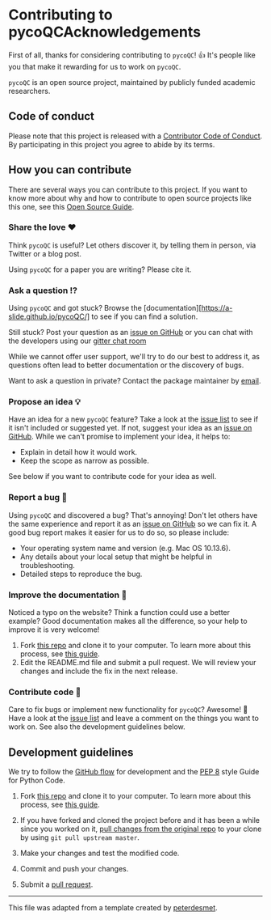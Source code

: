 # Contributing to pycoQCAcknowledgements

First of all, thanks for considering contributing to `pycoQC`! 👍 It's people like you that make it rewarding for us to work on `pycoQC`.

`pycoQC` is an open source project, maintained by publicly funded academic researchers.

[repo]: https://github.com/a-slide/pycoQC
[issues]: https://github.com/a-slide/pycoQC/issues
[new_issue]: https://github.com/a-slide/pycoQC/issues/new
[citation]: https://zenodo.org/record/2540931
[email]: aleg@ebi.ac.uk
[code_of_conduct]: https://github.com/a-slide/pycoQC/blob/master/CODE_OF_CONDUCT.md
[demo_notebook]: https://a-slide.github.io/pycoQC/pycoQC_usage.html

## Code of conduct

Please note that this project is released with a [Contributor Code of Conduct][code_of_conduct]. By participating in this project you agree to abide by its terms.

## How you can contribute

There are several ways you can contribute to this project. If you want to know more about why and how to contribute to open source projects like this one, see this [Open Source Guide](https://opensource.guide/how-to-contribute/).

### Share the love ❤️

Think `pycoQC` is useful? Let others discover it, by telling them in person, via Twitter or a blog post.

Using `pycoQC` for a paper you are writing? Please cite it.

### Ask a question ⁉️

Using `pycoQC` and got stuck? Browse the [documentation][https://a-slide.github.io/pycoQC/] to see if you can find a solution.

Still stuck? Post your question as an [issue on GitHub][new_issue] or you can chat with the developers using our [gitter chat room](https://gitter.im/pycoQC/community?utm_source=share-link&utm_medium=link&utm_campaign=share-link)

While we cannot offer user support, we'll try to do our best to address it, as questions often lead to better documentation or the discovery of bugs.

Want to ask a question in private? Contact the package maintainer by [email][email].

### Propose an idea 💡

Have an idea for a new `pycoQC` feature? Take a look at the [issue list][issues] to see if it isn't included or suggested yet. If not, suggest your idea as an [issue on GitHub][new_issue]. While we can't promise to implement your idea, it helps to:

* Explain in detail how it would work.
* Keep the scope as narrow as possible.

See below if you want to contribute code for your idea as well.

### Report a bug 🐛

Using `pycoQC` and discovered a bug? That's annoying! Don't let others have the same experience and report it as an [issue on GitHub][new_issue] so we can fix it. A good bug report makes it easier for us to do so, so please include:

* Your operating system name and version (e.g. Mac OS 10.13.6).
* Any details about your local setup that might be helpful in troubleshooting.
* Detailed steps to reproduce the bug.

### Improve the documentation 📖

Noticed a typo on the website? Think a function could use a better example? Good documentation makes all the difference, so your help to improve it is very welcome!

1. Fork [this repo][repo] and clone it to your computer. To learn more about this process, see [this guide](https://guides.github.com/activities/forking/).
2. Edit the README.md file and submit a pull request. We will review your changes and include the fix in the next release.

### Contribute code 📝

Care to fix bugs or implement new functionality for `pycoQC`? Awesome! 👏 Have a look at the [issue list][issues] and leave a comment on the things you want to work on. See also the development guidelines below.

## Development guidelines

We try to follow the [GitHub flow](https://guides.github.com/introduction/flow/) for development and the [PEP 8](https://www.python.org/dev/peps/pep-0008/) style Guide for Python Code.

1. Fork [this repo][repo] and clone it to your computer. To learn more about this process, see [this guide](https://guides.github.com/activities/forking/).

2. If you have forked and cloned the project before and it has been a while since you worked on it, [pull changes from the original repo](https://help.github.com/articles/merging-an-upstream-repository-into-your-fork/) to your clone by using `git pull upstream master`.

3. Make your changes and test the modified code.

4. Commit and push your changes.

5. Submit a [pull request](https://guides.github.com/activities/forking/#making-a-pull-request).



---

This file was adapted from a template created by [peterdesmet](https://gist.github.com/peterdesmet/e90a1b0dc17af6c12daf6e8b2f044e7c).
